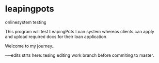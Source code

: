 # leapingpots
onlinesystem testing

This program will test LeapingPots Loan system
whereas clients can apply 
and upload required docs for their loan application.

Welcome to my journey..

---edits strts here: 
tesing editing work branch before commiting to master. 
